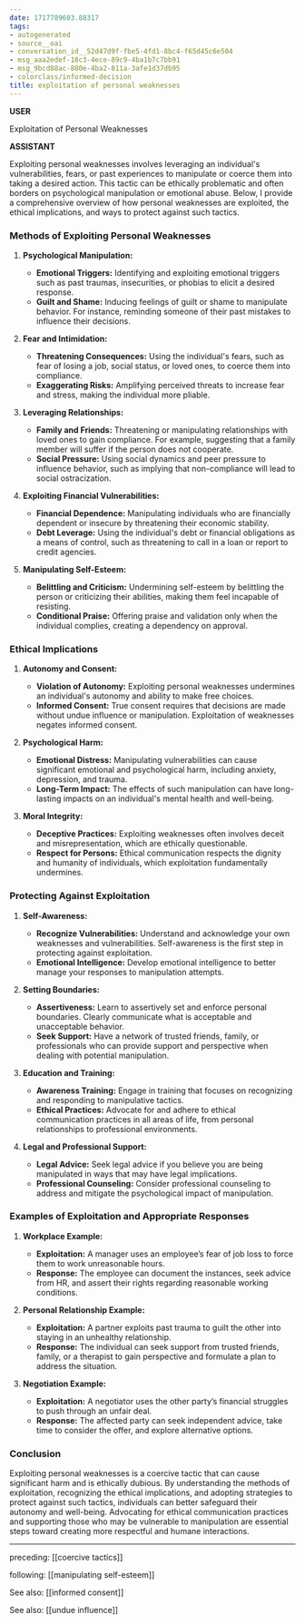 ```yaml
---
date: 1717789603.88317
tags:
- autogenerated
- source__oai
- conversation_id__52d47d9f-fbe5-4fd1-8bc4-f65d45c6e504
- msg_aaa2edef-18c3-4ece-89c9-4ba1b7c7bb91
- msg_9bcd88ac-880e-4ba2-811a-3afe1d37db95
- colorclass/informed-decision
title: exploitation of personal weaknesses
---
```


**USER**

Exploitation of Personal Weaknesses


**ASSISTANT**

Exploiting personal weaknesses involves leveraging an individual's vulnerabilities, fears, or past experiences to manipulate or coerce them into taking a desired action. This tactic can be ethically problematic and often borders on psychological manipulation or emotional abuse. Below, I provide a comprehensive overview of how personal weaknesses are exploited, the ethical implications, and ways to protect against such tactics.

### Methods of Exploiting Personal Weaknesses

1. **Psychological Manipulation:**
   - **Emotional Triggers:** Identifying and exploiting emotional triggers such as past traumas, insecurities, or phobias to elicit a desired response.
   - **Guilt and Shame:** Inducing feelings of guilt or shame to manipulate behavior. For instance, reminding someone of their past mistakes to influence their decisions.

2. **Fear and Intimidation:**
   - **Threatening Consequences:** Using the individual's fears, such as fear of losing a job, social status, or loved ones, to coerce them into compliance.
   - **Exaggerating Risks:** Amplifying perceived threats to increase fear and stress, making the individual more pliable.

3. **Leveraging Relationships:**
   - **Family and Friends:** Threatening or manipulating relationships with loved ones to gain compliance. For example, suggesting that a family member will suffer if the person does not cooperate.
   - **Social Pressure:** Using social dynamics and peer pressure to influence behavior, such as implying that non-compliance will lead to social ostracization.

4. **Exploiting Financial Vulnerabilities:**
   - **Financial Dependence:** Manipulating individuals who are financially dependent or insecure by threatening their economic stability.
   - **Debt Leverage:** Using the individual's debt or financial obligations as a means of control, such as threatening to call in a loan or report to credit agencies.

5. **Manipulating Self-Esteem:**
   - **Belittling and Criticism:** Undermining self-esteem by belittling the person or criticizing their abilities, making them feel incapable of resisting.
   - **Conditional Praise:** Offering praise and validation only when the individual complies, creating a dependency on approval.

### Ethical Implications

1. **Autonomy and Consent:**
   - **Violation of Autonomy:** Exploiting personal weaknesses undermines an individual's autonomy and ability to make free choices.
   - **Informed Consent:** True consent requires that decisions are made without undue influence or manipulation. Exploitation of weaknesses negates informed consent.

2. **Psychological Harm:**
   - **Emotional Distress:** Manipulating vulnerabilities can cause significant emotional and psychological harm, including anxiety, depression, and trauma.
   - **Long-Term Impact:** The effects of such manipulation can have long-lasting impacts on an individual's mental health and well-being.

3. **Moral Integrity:**
   - **Deceptive Practices:** Exploiting weaknesses often involves deceit and misrepresentation, which are ethically questionable.
   - **Respect for Persons:** Ethical communication respects the dignity and humanity of individuals, which exploitation fundamentally undermines.

### Protecting Against Exploitation

1. **Self-Awareness:**
   - **Recognize Vulnerabilities:** Understand and acknowledge your own weaknesses and vulnerabilities. Self-awareness is the first step in protecting against exploitation.
   - **Emotional Intelligence:** Develop emotional intelligence to better manage your responses to manipulation attempts.

2. **Setting Boundaries:**
   - **Assertiveness:** Learn to assertively set and enforce personal boundaries. Clearly communicate what is acceptable and unacceptable behavior.
   - **Seek Support:** Have a network of trusted friends, family, or professionals who can provide support and perspective when dealing with potential manipulation.

3. **Education and Training:**
   - **Awareness Training:** Engage in training that focuses on recognizing and responding to manipulative tactics.
   - **Ethical Practices:** Advocate for and adhere to ethical communication practices in all areas of life, from personal relationships to professional environments.

4. **Legal and Professional Support:**
   - **Legal Advice:** Seek legal advice if you believe you are being manipulated in ways that may have legal implications.
   - **Professional Counseling:** Consider professional counseling to address and mitigate the psychological impact of manipulation.

### Examples of Exploitation and Appropriate Responses

1. **Workplace Example:**
   - **Exploitation:** A manager uses an employee’s fear of job loss to force them to work unreasonable hours.
   - **Response:** The employee can document the instances, seek advice from HR, and assert their rights regarding reasonable working conditions.

2. **Personal Relationship Example:**
   - **Exploitation:** A partner exploits past trauma to guilt the other into staying in an unhealthy relationship.
   - **Response:** The individual can seek support from trusted friends, family, or a therapist to gain perspective and formulate a plan to address the situation.

3. **Negotiation Example:**
   - **Exploitation:** A negotiator uses the other party’s financial struggles to push through an unfair deal.
   - **Response:** The affected party can seek independent advice, take time to consider the offer, and explore alternative options.

### Conclusion

Exploiting personal weaknesses is a coercive tactic that can cause significant harm and is ethically dubious. By understanding the methods of exploitation, recognizing the ethical implications, and adopting strategies to protect against such tactics, individuals can better safeguard their autonomy and well-being. Advocating for ethical communication practices and supporting those who may be vulnerable to manipulation are essential steps toward creating more respectful and humane interactions.


---

preceding: [[coercive tactics]]  


following: [[manipulating self-esteem]]

See also: [[informed consent]]


See also: [[undue influence]]